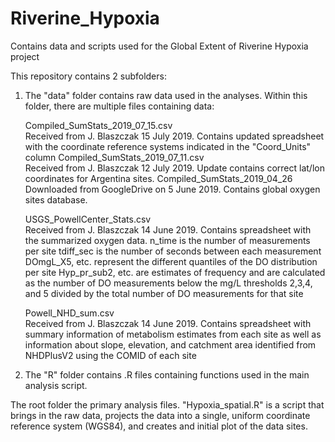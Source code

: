 # Riverine_Hypoxia
Contains data and scripts used for the Global Extent of Riverine Hypoxia project

This repository contains 2 subfolders:
1. The "data" folder contains raw data used in the analyses. Within this folder, there are multiple files containing data:

    Compiled_SumStats_2019_07_15.csv		  
        Received from J. Blaszczak 15 July 2019. 
        Contains updated spreadsheet with the coordinate reference systems indicated in the "Coord_Units" column
    Compiled_SumStats_2019_07_11.csv		  
        Received from J. Blaszczak 12 July 2019. 
        Update contains correct lat/lon coordinates for Argentina sites.
    Compiled_SumStats_2019_04_26			    
        Downloaded from GoogleDrive on 5 June 2019. Contains global oxygen sites database.

    USGS_PowellCenter_Stats.csv 			    
        Received from J. Blaszczak 14 June 2019. 
        Contains spreadsheet with the summarized oxygen data. 
        n_time is the number of measurements per site 
        tdiff_sec is the number of seconds between each measurement
        DOmgL_X5, etc. represent the different quantiles of the DO distribution per site
        Hyp_pr_sub2, etc. are estimates of frequency and are calculated as the number of DO measurements below the mg/L thresholds 2,3,4, and 5 divided by the total number of DO measurements for that site
        
    Powell_NHD_sum.csv 				            
        Received from J. Blaszczak 14 June 2019. 
        Contains spreadsheet with summary information of metabolism estimates from each site as well as information about slope, elevation, and catchment area identified from NHDPlusV2 using the COMID of each site

2. The "R" folder contains .R files containing functions used in the main analysis script.

The root folder the primary analysis files. "Hypoxia_spatial.R" is a script that brings in the raw data, projects the data into a single, uniform coordinate reference system (WGS84), and creates and initial plot of the data sites.
